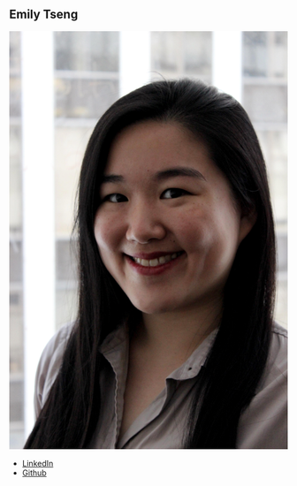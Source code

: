 Emily Tseng
-----------

![](photos/emily-tseng.jpg)

* [LinkedIn](https://www.linkedin.com/in/emily-tseng-56aa2a52/)
* [Github](https://github.com/emtseng)
